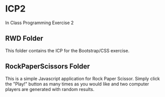 # ICP2
In Class Programming Exercise 2

## RWD Folder
This folder contains the ICP for the Bootstrap/CSS exercise.

## RockPaperScissors Folder
This is a simple Javascript application for Rock Paper Scissor.
Simply click the "Play!" button as many times as you would like and
two computer players are generated with random results.